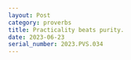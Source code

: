 ```yaml
---
layout: Post
category: proverbs
title: Practicality beats purity.
date: 2023-06-23
serial_number: 2023.PVS.034
---
```

